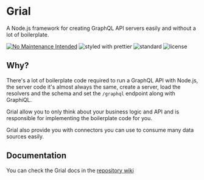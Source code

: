 # Grial
A Node.js framework for creating GraphQL API servers easily and without a lot of boilerplate.

[![No Maintenance Intended](http://unmaintained.tech/badge.svg)](http://unmaintained.tech/) ![styled with prettier](https://img.shields.io/badge/styled_with-prettier-ff69b4.svg) ![standard](https://img.shields.io/badge/code_style-standard-brightgreen.svg) ![license](https://img.shields.io/npm/l/@grial/server.svg)

## Why?
There's a lot of boilerplate code required to run a GraphQL API with Node.js, the server code it's almost always the same, create a server, load the resolvers and the schema and set the `/graphql` endpoint along with GraphiQL.

Grial allow you to only think about your business logic and API and is responsible for implementing the boilerplate code for you.

Grial also provide you with connectors you can use to consume many data sources easily.

## Documentation
You can check the Grial docs in the [repository wiki](https://github.com/sergiodxa/grial/wiki)
